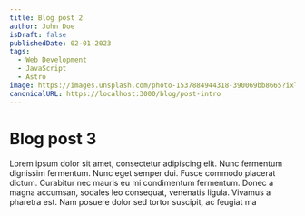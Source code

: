 ```yaml
---
title: Blog post 2
author: John Doe
isDraft: false
publishedDate: 02-01-2023
tags:
  - Web Development
  - JavaScript
  - Astro
image: https://images.unsplash.com/photo-1537884944318-390069bb8665?ixlib=rb-4.0.3&ixid=MnwxMjA3fDB8MHxwaG90by1wYWdlfHx8fGVufDB8fHx8&auto=format&fit=crop&w=1470&q=80
canonicalURL: https://localhost:3000/blog/post-intro
---
```


# Blog post 3

Lorem ipsum dolor sit amet, consectetur adipiscing elit. Nunc fermentum dignissim fermentum. Nunc eget semper dui. Fusce commodo placerat dictum. Curabitur nec mauris eu mi condimentum fermentum. Donec a magna accumsan, sodales leo consequat, venenatis ligula. Vivamus a pharetra est. Nam posuere dolor sed tortor suscipit, ac feugiat ma
